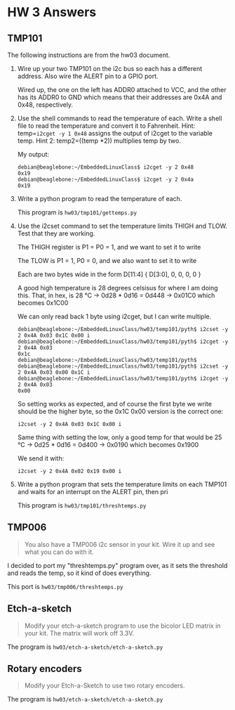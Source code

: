 # HW 3 Answers

## TMP101

The following instructions are from the hw03 document.

1. Wire up your two TMP101 on the i2c bus so each has a different address. Also wire the ALERT pin to a GPIO port.

   Wired up, the one on the left has ADDR0 attached to VCC, and the other has its ADDR0 to GND which means that their addresses are 0x4A and 0x48, respectively.

2. Use the shell commands to read the temperature of each. Write a shell file to read the temperature and convert it to Fahrenheit. Hint: temp=`i2cget -y 1 0x48` assigns the output of i2cget to the variable temp. Hint 2: temp2=$(($temp *2)) multiplies temp by two.

   My output:

   ```
   debian@beaglebone:~/EmbeddedLinuxClass$ i2cget -y 2 0x48
   0x19
   debian@beaglebone:~/EmbeddedLinuxClass$ i2cget -y 2 0x4a
   0x19
   ```

3. Write a python program to read the temperature of each.

   This program is `hw03/tmp101/gettemps.py`

4. Use the i2cset command to set the temperature limits THIGH and TLOW. Test that they are working.

   The THIGH register is P1 = P0 = 1, and we want to set it to write

   The TLOW is P1 = 1, P0 = 0, and we also want to set it to write

   Each are two bytes wide in the form D[11:4] { D[3:0], 0, 0, 0, 0 }

   A good high temperature is 28 degrees celsisus for where I am doing this. That, in hex, is 28 °C -> 0d28 * 0d16 = 0d448 -> 0x01C0 which becomes 0x1C00

   We can only read back 1 byte using i2cget, but I can write multiple.

   ```
   debian@beaglebone:~/EmbeddedLinuxClass/hw03/temp101/pyth$ i2cset -y 2 0x4A 0x03 0x1C 0x00 i
   debian@beaglebone:~/EmbeddedLinuxClass/hw03/temp101/pyth$ i2cget -y 2 0x4A 0x03
   0x1c
   debian@beaglebone:~/EmbeddedLinuxClass/hw03/temp101/pyth$
   debian@beaglebone:~/EmbeddedLinuxClass/hw03/temp101/pyth$ i2cset -y 2 0x4A 0x03 0x00 0x1C i
   debian@beaglebone:~/EmbeddedLinuxClass/hw03/temp101/pyth$ i2cget -y 2 0x4A 0x03
   0x00
   ```

   So setting works as expected, and of course the first byte we write should be the higher byte, so the 0x1C 0x00 version is the correct one:

   ```
   i2cset -y 2 0x4A 0x03 0x1C 0x00 i
   ```

   Same thing with setting the low, only a good temp for that would be 25 °C -> 0d25 * 0d16 = 0d400 -> 0x0190 which becomes 0x1900

   We send it with:

   ```
   i2cset -y 2 0x4A 0x02 0x19 0x00 i
   ```

5. Write a python program that sets the temperature limits on each TMP101 and waits for an interrupt on the ALERT pin, then pri

   This program is `hw03/tmp101/threshtemps.py`

## TMP006

> You also have a TMP006 i2c sensor in your kit. Wire it up and see what you can do with it.

I decided to port my "threshtemps.py" program over, as it sets the threshold and reads the temp, so it kind of does everything.

This port is `hw03/tmp006/threshtemps.py`

## Etch-a-sketch

> Modify your etch-a-sketch program to use the bicolor LED matrix in your kit. The matrix will work off 3.3V.

The program is `hw03/etch-a-sketch/etch-a-sketch.py`

## Rotary encoders

> Modify your Etch-a-Sketch to use two rotary encoders.

The program is `hw03/etch-a-sketch/etch-a-sketch.py`
